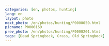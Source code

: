 ```yaml
---
categories: [en, photos, hunting]
lang: en
layout: photo
next_photo: /en/photos/hunting/P0000050.html
picname: P0000169
prev_photo: /en/photos/hunting/P0000201.html
tags: [Dead Springbock, Grass, Old Springbock]
---
```

